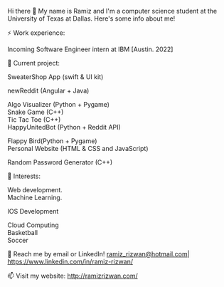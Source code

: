 Hi there 👋
My name is Ramiz and I'm a computer science student at the University of Texas at Dallas. Here's some info about me!


⚡ Work experience:

Incoming Software Engineer intern at IBM [Austin. 2022]


🔭 Current project:

SweaterShop App (swift & UI kit)

newReddit (Angular + Java)

Algo Visualizer (Python + Pygame)                                                                                                                                    
Snake Game (C++)                                                                                                                                                    
Tic Tac Toe (C++)                                                                                                                                                      
HappyUnitedBot (Python + Reddit API)  

Flappy Bird(Python + Pygame)                                                                                                                                                     
Personal Website (HTML & CSS and JavaScript)  

Random Password Generator (C++)

🌱 Interests:

Web development.                                                                                                                                                                                                                                                                                                            
Machine Learning.

IOS Development

Cloud Computing                                                                                                                                                      
Basketball                                                                                                                                                                                                                                                                                                            
Soccer                                                                                                                                                      
                                                                                                                                                                                                                                                                                                                                                                                                                                                                  
💬 Reach me by email or LinkedIn! ramiz_rizwan@hotmail.com| https://www.linkedin.com/in/ramiz-rizwan/
                                                                                                                                                                                                                                                                                                            
📫 Visit my website: http://ramizrizwan.com/

<!---
RamizRiz/RamizRiz is a ✨ special ✨ repository because its `README.md` (this file) appears on your GitHub profile.
You can click the Preview link to take a look at your changes.
--->
